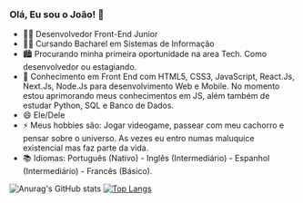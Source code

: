 ### Olá, Eu sou o João! 👋

- 👨‍💻 Desenvolvedor Front-End Junior
- 👨‍🎓 Cursando Bacharel em Sistemas de Informação
- 🏙 Procurando minha primeira oportunidade na area Tech. Como desenvolvedor ou estagiando.
- 🚀 Conhecimento em Front End com HTML5, CSS3, JavaScript, React.Js, Next.Js, Node.Js para desenvolvimento Web e Mobile.
      No momento estou aprimorando meus conhecimentos em JS, além também de estudar Python, SQL e Banco de Dados.
- 😄 Ele/Dele
- ⚡ Meus hobbies são: Jogar videogame, passear com meu cachorro e pensar sobre o universo. As vezes eu entro numas maluquice existencial mas faz parte da vida.
- 📚 Idiomas: Português (Nativo) - Inglês (Intermediário) - Espanhol (Intermediário) - Francês (Básico).

![Anurag's GitHub stats](https://github-readme-stats.vercel.app/api?username=Joaocosmala&show_icons=true&bg_color=00000000) [![Top Langs](https://github-readme-stats.vercel.app/api/top-langs/?username=Joaocosmala&bg_color=00000000)](https://github.com/anuraghazra/github-readme-stats)
